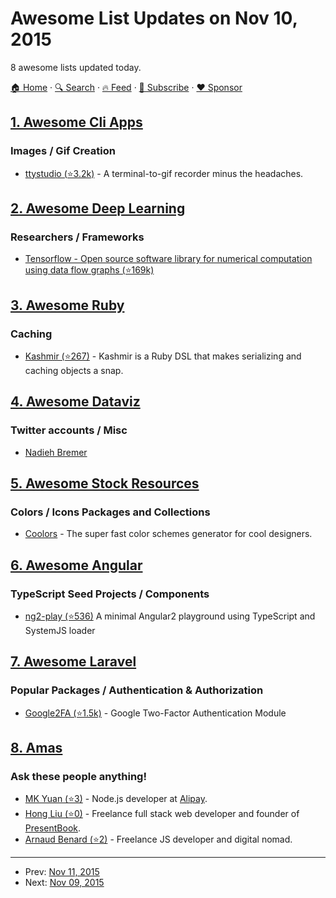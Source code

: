 # Awesome List Updates on Nov 10, 2015

8 awesome lists updated today.

[🏠 Home](/README.md) · [🔍 Search](https://www.trackawesomelist.com/search/) · [🔥 Feed](https://www.trackawesomelist.com/rss.xml) · [📮 Subscribe](https://trackawesomelist.us17.list-manage.com/subscribe?u=d2f0117aa829c83a63ec63c2f&id=36a103854c) · [❤️  Sponsor](https://github.com/sponsors/theowenyoung)



## [1. Awesome Cli Apps](/content/agarrharr/awesome-cli-apps/README.md)

### Images / Gif Creation

*   [ttystudio (⭐3.2k)](https://github.com/chjj/ttystudio) - A terminal-to-gif recorder minus the headaches.

## [2. Awesome Deep Learning](/content/ChristosChristofidis/awesome-deep-learning/README.md)

### Researchers / Frameworks

*   [Tensorflow - Open source software library for numerical computation using data flow graphs (⭐169k)](https://github.com/tensorflow/tensorflow)

## [3. Awesome Ruby](/content/markets/awesome-ruby/README.md)

### Caching

*   [Kashmir (⭐267)](https://github.com/IFTTT/kashmir) - Kashmir is a Ruby DSL that makes serializing and caching objects a snap.

## [4. Awesome Dataviz](/content/javierluraschi/awesome-dataviz/README.md)

### Twitter accounts / Misc

*   [Nadieh Bremer](https://twitter.com/NadiehBremer)

## [5. Awesome Stock Resources](/content/neutraltone/awesome-stock-resources/README.md)

### Colors / Icons Packages and Collections

*   [Coolors](https://coolors.co/) - The super fast color schemes generator for cool designers.

## [6. Awesome Angular](/content/PatrickJS/awesome-angular/README.md)

### TypeScript Seed Projects / Components

*   [ng2-play (⭐536)](https://github.com/pkozlowski-opensource/ng2-play) A minimal Angular2 playground using TypeScript and SystemJS loader

## [7. Awesome Laravel](/content/chiraggude/awesome-laravel/README.md)

### Popular Packages / Authentication & Authorization

*   [Google2FA (⭐1.5k)](https://github.com/antonioribeiro/google2fa) - Google Two-Factor Authentication Module

## [8. Amas](/content/sindresorhus/amas/README.md)

### Ask these people anything!

*   [MK Yuan (⭐3)](https://github.com/fengmk2/ama) - Node.js developer at [Alipay](https://www.alipay.com).
*   [Hong Liu (⭐0)](https://github.com/honglio/ama) - Freelance full stack web developer and founder of [PresentBook](http://www.niukj.com).
*   [Arnaud Benard (⭐2)](https://github.com/arnaudbenard/ama) - Freelance JS developer and digital nomad.

---

- Prev: [Nov 11, 2015](/content/2015/11/11/README.md)
- Next: [Nov 09, 2015](/content/2015/11/09/README.md)